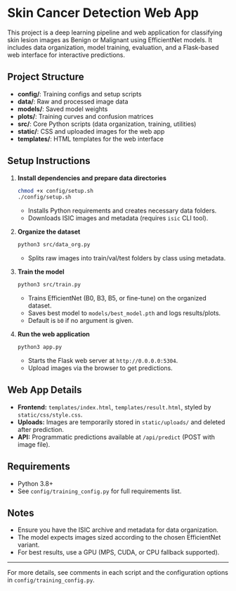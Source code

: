 # Skin Cancer Detection Web App

This project is a deep learning pipeline and web application for classifying skin lesion images as Benign or Malignant using EfficientNet models. It includes data organization, model training, evaluation, and a Flask-based web interface for interactive predictions.

## Project Structure
- **config/**: Training configs and setup scripts
- **data/**: Raw and processed image data
- **models/**: Saved model weights
- **plots/**: Training curves and confusion matrices
- **src/**: Core Python scripts (data organization, training, utilities)
- **static/**: CSS and uploaded images for the web app
- **templates/**: HTML templates for the web interface

## Setup Instructions

1. **Install dependencies and prepare data directories**
   ```bash
   chmod +x config/setup.sh
   ./config/setup.sh
   ```
   - Installs Python requirements and creates necessary data folders.
   - Downloads ISIC images and metadata (requires `isic` CLI tool).

2. **Organize the dataset**
   ```bash
   python3 src/data_org.py
   ```
   - Splits raw images into train/val/test folders by class using metadata.

3. **Train the model**
   ```bash
   python3 src/train.py
   ```
   - Trains EfficientNet (B0, B3, B5, or fine-tune) on the organized dataset.
   - Saves best model to `models/best_model.pth` and logs results/plots.
   - Default is `b0` if no argument is given.

4. **Run the web application**
   ```bash
   python3 app.py
   ```
   - Starts the Flask web server at `http://0.0.0.0:5304`.
   - Upload images via the browser to get predictions.

## Web App Details
- **Frontend:** `templates/index.html`, `templates/result.html`, styled by `static/css/style.css`.
- **Uploads:** Images are temporarily stored in `static/uploads/` and deleted after prediction.
- **API:** Programmatic predictions available at `/api/predict` (POST with image file).

## Requirements
- Python 3.8+
- See `config/training_config.py` for full requirements list.

## Notes
- Ensure you have the ISIC archive and metadata for data organization.
- The model expects images sized according to the chosen EfficientNet variant.
- For best results, use a GPU (MPS, CUDA, or CPU fallback supported).

---

For more details, see comments in each script and the configuration options in `config/training_config.py`.
